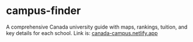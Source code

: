 # campus-finder
A comprehensive Canada university guide with maps, rankings, tuition, and key details for each school.
Link is: [canada-campus.netlify.app](url)
